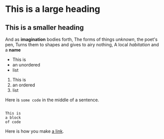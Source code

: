 # This is a large heading

## This is a smaller heading

And as **imagination** bodies forth,
The forms of things *unknown*, the poet's pen, 
Turns them to shapes and gives to airy nothing,
A local *habitation* and a **name**

- This is
- an unordered
- list

1. This is
2. an ordered
3. list


Here is `some code` in the middle of a sentence.


```

This is
a block
of code
```

Here is how you make [a link](https://www.wikipedia.org/).
